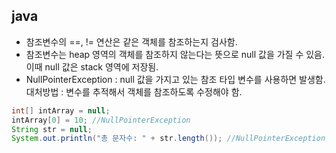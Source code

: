 ## java
- 참조변수의 ==, != 연산은 같은 객체를 참조하는지 검사함.
- 참조변수는 heap 영역의 객체를 참조하지 않는다는 뜻으로 null 값을 가질 수 있음. 이때 null 값은 stack 영역에 저장됨.
- NullPointerException : null 값을 가지고 있는 참조 타입 변수를 사용하면 발생함.
<br>대처방법 : 변수를 추적해서 객체를 참조하도록 수정해야 함.
``` java
int[] intArray = null;
intArray[0] = 10; //NullPointerException
String str = null;
System.out.println("총 문자수: " + str.length()); //NullPointerException
```
